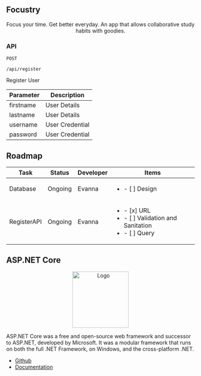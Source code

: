 ## Focustry

<p align="center">Focus your time. Get better everyday. An app that allows collaborative study habits with goodies.</p>

### API

`POST`
```
/api/register
```
<p>Register User</p>

| Parameter | Description |
| --------- | ----------- |
| firstname | User Details | 
| lastname | User Details | 
| username | User Credential | 
| password | User Credential | 

## Roadmap

| Task    | Status | Developer  | Items    | 
| ------- | ------ | ---------- | -------- |
| Database | Ongoing | Evanna | <ul><li>- [ ] Design</li></ul> |
| RegisterAPI | Ongoing | Evanna | <ul><li>- [x] URL</li><li>- [ ] Validation and Sanitation</li><li>- [ ] Query</li></ul> |

## ASP.NET Core

<p align="center"><img src="https://i.imgur.com/dzHmxlz.png" width="150px" height="auto" alt="Logo"></a></p>

ASP.NET Core was a free and open-source web framework and successor to ASP.NET, developed by Microsoft. It was a modular framework that runs on both the full .NET Framework, on Windows, and the cross-platform .NET.

* [Github](https://github.com/dotnet/aspnetcore)
* [Documentation](https://learn.microsoft.com/en-us/aspnet/core/)
